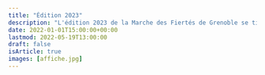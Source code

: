 ```yaml
---
title: "Édition 2023"
description: "L'édition 2023 de la Marche des Fiertés de Grenoble se tiendra le samedi 1 juillet au départ du Jardin de Ville, où se tiendra un village associatif toute l'après-midi. La Marche est précédée par deux semaines d'activités sur Grenoble !"
date: 2022-01-01T15:00:00+00:00
lastmod: 2022-05-19T13:00:00
draft: false
isArticle: true
images: [affiche.jpg]
---
```

